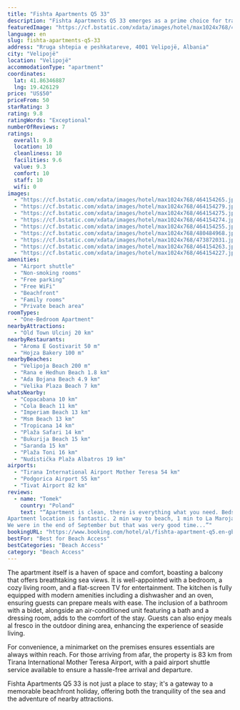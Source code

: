 ```yaml
---
title: "Fishta Apartments Q5 33"
description: "Fishta Apartments Q5 33 emerges as a prime choice for travelers seeking a serene beachfront escape in Velipojë."
featuredImage: "https://cf.bstatic.com/xdata/images/hotel/max1024x768/464154265.jpg?k=cb56fe94df1b874ffe8a771bee516b5c9ccba8b2409f4c1a634a81328e988963&o=&hp=1"
language: en
slug: fishta-apartments-q5-33
address: "Rruga shtepia e peshkatareve, 4001 Velipojë, Albania"
city: "Velipojë"
location: "Velipojë"
accommodationType: "apartment"
coordinates:
  lat: 41.86346887
  lng: 19.426129
price: "US$50"
priceFrom: 50
starRating: 3
rating: 9.8
ratingWords: "Exceptional"
numberOfReviews: 7
ratings:
  overall: 9.8
  location: 10
  cleanliness: 10
  facilities: 9.6
  value: 9.3
  comfort: 10
  staff: 10
  wifi: 0
images:
  - "https://cf.bstatic.com/xdata/images/hotel/max1024x768/464154265.jpg?k=cb56fe94df1b874ffe8a771bee516b5c9ccba8b2409f4c1a634a81328e988963&o=&hp=1"
  - "https://cf.bstatic.com/xdata/images/hotel/max1024x768/464154279.jpg?k=cc6e566dd36a2f55795af171fe0332d0aeedbfafa27eedf2ea6e0a63d0ba935e&o=&hp=1"
  - "https://cf.bstatic.com/xdata/images/hotel/max1024x768/464154275.jpg?k=24cd039c80b372989596adbbc21f57645f687ed36b541f36ed96b94a93edaed4&o=&hp=1"
  - "https://cf.bstatic.com/xdata/images/hotel/max1024x768/464154274.jpg?k=1fe9a033df00fefc1a9a06ead251aad8c9b0bc0f557469ee561f9807406bc1bd&o=&hp=1"
  - "https://cf.bstatic.com/xdata/images/hotel/max1024x768/464154255.jpg?k=bc4ec7e177d70214bf7278c3de7d691bcce98128d067922a268f8412c9789a1b&o=&hp=1"
  - "https://cf.bstatic.com/xdata/images/hotel/max1024x768/480484968.jpg?k=79f7d1c1c2d9464f7cf0cd44d5cec5cd482cca9e4418a2a4558e741ebed5cda1&o=&hp=1"
  - "https://cf.bstatic.com/xdata/images/hotel/max1024x768/473872031.jpg?k=37679cadbb264f6871c467ce53131158929359d339ba35560cc13604f66c2b1d&o=&hp=1"
  - "https://cf.bstatic.com/xdata/images/hotel/max1024x768/464154263.jpg?k=5b7f4b2c799882082193e07c99e64df6b528e9ea719142c856d3b5ca431714de&o=&hp=1"
  - "https://cf.bstatic.com/xdata/images/hotel/max1024x768/464154227.jpg?k=72819d0465fb7b55dead3156343ff92ece0f30425d4731f9e60c71645c49a75e&o=&hp=1"
amenities:
  - "Airport shuttle"
  - "Non-smoking rooms"
  - "Free parking"
  - "Free WiFi"
  - "Beachfront"
  - "Family rooms"
  - "Private beach area"
roomTypes:
  - "One-Bedroom Apartment"
nearbyAttractions:
  - "Old Town Ulcinj 20 km"
nearbyRestaurants:
  - "Aroma E Gostivarit 50 m"
  - "Hojza Bakery 100 m"
nearbyBeaches:
  - "Velipoja Beach 200 m"
  - "Rana e Hedhun Beach 1.8 km"
  - "Ada Bojana Beach 4.9 km"
  - "Velika Plaza Beach 7 km"
whatsNearby:
  - "Copacabana 10 km"
  - "Cola Beach 11 km"
  - "Imperiam Beach 13 km"
  - "Msm Beach 13 km"
  - "Tropicana 14 km"
  - "Plaža Safari 14 km"
  - "Bukurija Beach 15 km"
  - "Saranda 15 km"
  - "Plaža Toni 16 km"
  - "Nudistička Plaža Albatros 19 km"
airports:
  - "Tirana International Airport Mother Teresa 54 km"
  - "Podgorica Airport 55 km"
  - "Tivat Airport 82 km"
reviews:
  - name: "Tomek"
    country: "Poland"
    text: "“Apartment is clean, there is everything what you need. Beds are comfortable.
Apartment location is fantastic. 2 min way to beach, 1 min to La Maroja restaurant. 1 min to lacal market.
We were in the end of September but that was very good time...”"
bookingURL: "https://www.booking.com/hotel/al/fishta-apartment-q5.en-gb.html?aid=8035640"
bestFor: "Best for Beach Access"
bestCategories: "Beach Access"
category: "Beach Access"
---
```


The apartment itself is a haven of space and comfort, boasting a balcony that offers breathtaking sea views. It is well-appointed with a bedroom, a cozy living room, and a flat-screen TV for entertainment. The kitchen is fully equipped with modern amenities including a dishwasher and an oven, ensuring guests can prepare meals with ease. The inclusion of a bathroom with a bidet, alongside an air-conditioned unit featuring a bath and a dressing room, adds to the comfort of the stay. Guests can also enjoy meals al fresco in the outdoor dining area, enhancing the experience of seaside living.

For convenience, a minimarket on the premises ensures essentials are always within reach. For those arriving from afar, the property is 83 km from Tirana International Mother Teresa Airport, with a paid airport shuttle service available to ensure a hassle-free arrival and departure.

Fishta Apartments Q5 33 is not just a place to stay; it's a gateway to a memorable beachfront holiday, offering both the tranquility of the sea and the adventure of nearby attractions.